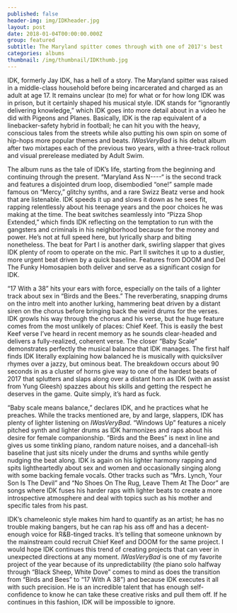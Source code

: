 ```yaml
---
published: false
header-img: img/IDKheader.jpg
layout: post
date: 2018-01-04T00:00:00.000Z
group: featured
subtitle: The Maryland spitter comes through with one of 2017's best
categories: albums
thumbnail: /img/thumbnail/IDKthumb.jpg
---
```

<p>IDK, formerly Jay IDK, has a hell of a story. The Maryland spitter was raised in a middle-class household before being incarcerated and charged as an adult at age 17. It remains unclear (to me) for what or for how long IDK was in prison, but it certainly shaped his musical style. IDK stands for &ldquo;ignorantly delivering knowledge,&rdquo; which IDK goes into more detail about in a video he did with Pigeons and Planes. Basically, IDK is the rap equivalent of a linebacker-safety hybrid in football; he can hit you with the heavy, conscious tales from the streets while also putting his own spin on some of hip-hops more popular themes and beats. <em>IWasVeryBad</em> is his debut album after two mixtapes each of the previous two years, with a three-track rollout and visual prerelease mediated by Adult Swim.</p>
<p>The album runs as the tale of IDK&rsquo;s life, starting from the beginning and continuing through the present. &ldquo;Maryland Ass N----&ldquo; is the second track and features a disjointed drum loop, disembodied &ldquo;one!&rdquo; sample made famous on &ldquo;Mercy,&rdquo; glitchy synths, and a rare Swizz Beatz verse and hook that are listenable. IDK speeds it up and slows it down as he sees fit, rapping relentlessly about his teenage years and the poor choices he was making at the time. The beat switches seamlessly into &ldquo;Pizza Shop Extended,&rdquo; which finds IDK reflecting on the temptation to run with the gangsters and criminals in his neighborhood because for the money and power. He&rsquo;s not at full speed here, but lyrically sharp and biting nonetheless. The beat for Part I is another dark, swirling slapper that gives IDK plenty of room to operate on the mic. Part II switches it up to a dustier, more urgent beat driven by a quick baseline. Features from DOOM and Del The Funky Homosapien both deliver and serve as a significant cosign for IDK.</p>
<p>&ldquo;17 With a 38&rdquo; hits your ears with force, especially on the tails of a lighter track about sex in &ldquo;Birds and the Bees.&rdquo; The reverberating, snapping drums on the intro melt into another lurking, hammering beat driven by a distant siren on the chorus before bringing back the weird drums for the verses. IDK growls his way through the chorus and his verse, but the huge feature comes from the most unlikely of places: Chief Keef. This is easily the best Keef verse I&rsquo;ve heard in recent memory as he sounds clear-headed and delivers a fully-realized, coherent verse. The closer &ldquo;Baby Scale&rdquo; demonstrates perfectly the musical balance that IDK manages. The first half finds IDK literally explaining how balanced he is musically with quicksilver rhymes over a jazzy, but ominous beat. The breakdown occurs about 90 seconds in as a cluster of horns give way to one of the hardest beats of 2017 that splutters and slaps along over a distant horn as IDK (with an assist from Yung Gleesh) spazzes about his skills and getting the respect he deserves in the game. Quite simply, it&rsquo;s hard as fuck.</p>
<p>&ldquo;Baby scale means balance,&rdquo; declares IDK, and he practices what he preaches. While the tracks mentioned are, by and large, slappers, IDK has plenty of lighter listening on <em>IWasVeryBad</em>. &ldquo;Windows Up&rdquo; features a nicely pitched synth and lighter drums as IDK harmonizes and raps about his desire for female companionship. &ldquo;Birds and the Bees&rdquo; is next in line and gives us some tinkling piano, random nature noises, and a dancehall-ish baseline that just sits nicely under the drums and synths while gently nudging the beat along. IDK is again on his lighter harmony rapping and spits lightheartedly about sex and women and occasionally singing along with some backing female vocals. Other tracks such as &ldquo;Mrs. Lynch, Your Son Is The Devil&rdquo; and &ldquo;No Shoes On The Rug, Leave Them At The Door&rdquo; are songs where IDK fuses his harder raps with lighter beats to create a more introspective atmosphere and deal with topics such as his mother and specific tales from his past.</p>
<p>IDK&rsquo;s chameleonic style makes him hard to quantify as an artist; he has no trouble making bangers, but he can rap his ass off and has a decent-enough voice for R&amp;B-tinged tracks. It&rsquo;s telling that someone unknown by the mainstream could recruit Chief Keef and DOOM for the same project. I would hope IDK continues this trend of creating projects that can veer in unexpected directions at any moment. <em>IWasVeryBad</em> is one of my favorite project of the year because of its unpredictability (the piano solo halfway through &ldquo;Black Sheep, White Dove&rdquo; comes to mind as does the transition from &ldquo;Birds and Bees&rdquo; to &ldquo;17 With A 38&rdquo;) and because IDK executes it all with such precision. He is an incredible talent that has enough self-confidence to know he can take these creative risks and pull them off. If he continues in this fashion, IDK will be impossible to ignore.</p>
<p>&nbsp;</p>